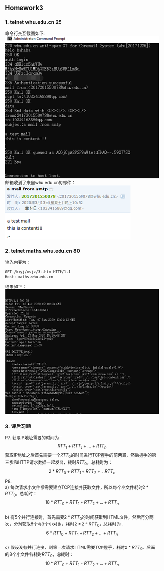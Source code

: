 ## Homework3
### 1. telnet whu.edu.cn 25
命令行交互截图如下:  
![](QQ截图20200313225558.png)  
邮箱收到了来自whu.edu.cn的邮件：  
![](QQ截图20200313225303.png)

### 2. telnet maths.whu.edu.cn 80
输入内容为：
~~~
GET /kxyj/xsjz/31.htm HTTP/1.1
Host: maths.whu.edu.cn
~~~
结果如下： 
![](QQ截图20200313231057.png)

### 3. 课后习题
P7. 获取IP地址需要的时间为：
$$RTT_1+RTT_2+...+RTT_n$$
获取IP地址之后首先需要一个$RTT_0$的时间进行TCP握手的前两部，然后握手的第三歩和HTTP请求数据一起发出，耗时$RTT_0$，总耗时为：
$$2*RTT_0+RTT_1+RTT_2+...RTT_n$$
 
P8.  
a) 每次请求小文件都需要建立TCP连接并获取文件，所以每个小文件耗时$2*RTT_0$，总耗时：
$$18*RTT_0+RTT_1+RTT_2+...+RTT_n$$  
b) 有5个并行连接时，首先需要$2*RTT_0$的时间获取到HTML文件，然后再分两次，分别获取5个与3个小对象，耗时$2*2*RTT_0$，总耗时为：
$$6*RTT_0+RTT_1+RTT_2+...+RTT_n$$  
c) 假设没有并行连接，则第一次请求HTML需要TCP握手，耗时$2*RTT_0$，后面的8个小文件各耗时$RTT_0$，总耗时：
$$10*RTT_0+RTT_1+RTT_2+...+RTT_n$$